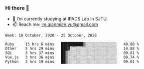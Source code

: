 ### Hi there 👋

- 🔭 I’m currently studying at IPADS Lab in SJTU.
- 📫 Reach me: im.qianmian.yu@gmail.com

<!--START_SECTION:waka-->
```text
Week: 18 October, 2020 - 25 October, 2020

Ruby     15 hrs 6 mins   ██████████▒░░░░░░░░░░░░░░   40.88 % 
Other    5 hrs 29 mins   ███▓░░░░░░░░░░░░░░░░░░░░░   14.88 % 
SQL      3 hrs 37 mins   ██▒░░░░░░░░░░░░░░░░░░░░░░   09.81 % 
Vue.js   3 hrs 36 mins   ██▒░░░░░░░░░░░░░░░░░░░░░░   09.74 % 
Python   3 hrs 19 mins   ██▒░░░░░░░░░░░░░░░░░░░░░░   09.01 % 
```
<!--END_SECTION:waka-->

<!--
**yqmmm/yqmmm** is a ✨ _special_ ✨ repository because its `README.md` (this file) appears on your GitHub profile.

Here are some ideas to get you started:

- 🔭 I’m currently working on ...
- 🌱 I’m currently learning ...
- 👯 I’m looking to collaborate on ...
- 🤔 I’m looking for help with ...
- 💬 Ask me about ...
- 📫 How to reach me: ...
- 😄 Pronouns: ...
- ⚡ Fun fact: ...
-->

